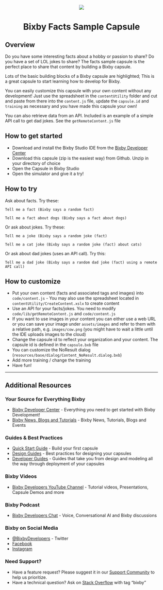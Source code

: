 <p align="Center">
  <img src="https://bixbydevelopers.com/dev/docs-assets/resources/dev-guide/bixby_logo_github-11221940070278028369.png">
  <br/>
  <h1 align="Center">Bixby Facts Sample Capsule</h1>
</p>

## Overview

Do you have some interesting facts about a hobby or passion to share? Do you have a set of LOL jokes to share? The facts sample capsule is the perfect place to share that content by building a Bixby capsule.

Lots of the basic building blocks of a Bixby capsule are highlighted; This is a great capsule to start learning how to develop for Bixby.

You can easily customize this capsule with your own content without any development! Just use the spreadsheet in the `contentUtility` folder and cut and paste from there into the `content.js` file, update the `capsule.id` and `training` as necessary and you have made this capsule your own!

You can also retrieve data from an API. Included is an example of a simple API call to get dad jokes. See the `getRemoteContent.js` file

## How to get started

* Download and install the Bixby Studio IDE from the [Bixby Developer Center](http://bixbydevelopers.com)
* Download this capsule (zip is the easiest way) from Github. Unzip in your directory of choice
* Open the Capsule in Bixby Studio
* Open the simulator and give it a try!


## How to try
Ask about facts. Try these:

```
Tell me a fact (Bixby says a random fact)

Tell me a fact about dogs (Bixby says a fact about dogs)
```
Or ask about jokes. Try these:
```
Tell me a joke (Bixby says a random joke (fact)

Tell me a cat joke (Bixby says a random joke (fact) about cats)
```
Or ask about dad jokes (uses an API call). Try this:
```
Tell me a dad joke (Bixby says a random dad joke (fact) using a remote API call)
```

## How to customize
* Put your own content (facts and associated tags and images) into `code/content.js` - You may also use the spreadsheet located in `contentUtility/CreateContent.xslx` to create content
* Use an API for your facts/jokes. You need to modify `code/lib/getRemoteContent.js` and `code/content.js`
* If you want to use images in your content you can either use a web URL or you can save your image under `assets/images` and refer to them with a relative path, e.g. `images/cow.png` (you might have to wait a little until the IDE uploads images to the cloud)
* Change the capsule id to reflect your organization and your content. The capsule id is defined in the `capsule.bxb` file
* You can customize the NoResult dialog (`resources/base/dialog/Content_NoResult.dialog.bxb`)
* Add more training / change the training
* Have fun!

---

## Additional Resources

### Your Source for Everything Bixby
* [Bixby Developer Center](http://bixbydevelopers.com) - Everything you need to get started with Bixby Development!
* [Bixby News, Blogs and Tutorials](https://bixby.developer.samsung.com/) - Bixby News, Tutorials, Blogs and Events

### Guides & Best Practices
* [Quick Start Guide](https://bixbydevelopers.com/dev/docs/get-started/quick-start) - Build your first capsule
* [Design Guides](https://bixbydevelopers.com/dev/docs/dev-guide/design-guides) - Best practices for designing your capsules
* [Developer Guides](https://bixbydevelopers.com/dev/docs/dev-guide/developers) - Guides that take you from design and modeling all the way through deployment of your capsules

### Bixby Videos
* [Bixby Developers YouTube Channel](https://www.youtube.com/c/bixbydevelopers) - Tutorial videos, Presentations, Capsule Demos and more

### Bixby Podcast
* [Bixby Developers Chat](http://bixbydev.buzzsprout.com/) - Voice, Conversational AI and Bixby discussions 

### Bixby on Social Media
* [@BixbyDevelopers](https://twitter.com/bixbydevelopers) - Twitter
* [Facebook](https://facebook.com/BixbyDevelopers)
* [Instagram](https://www.instagram.com/bixbydevelopers/)

### Need Support?
* Have a feature request? Please suggest it in our [Support Community](https://support.bixbydevelopers.com/hc/en-us/community/topics/360000183273-Feature-Requests) to help us prioritize.
* Have a technical question? Ask on [Stack Overflow](https://stackoverflow.com/questions/tagged/bixby) with tag “bixby”
